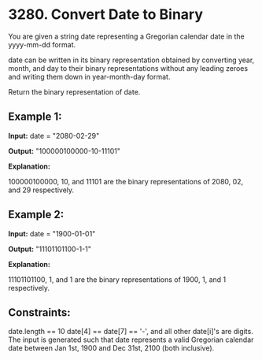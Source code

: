 # 3280. Convert Date to Binary

You are given a string date representing a Gregorian calendar date in the yyyy-mm-dd format.

date can be written in its binary representation obtained by converting year, month, and day to their binary representations without any leading zeroes and writing them down in year-month-day format.

Return the binary representation of date.

## Example 1:

**Input:**
date = "2080-02-29"

**Output:**
"100000100000-10-11101"

**Explanation:**

100000100000, 10, and 11101 are the binary representations of 2080, 02, and 29 respectively.

## Example 2:

**Input:**
date = "1900-01-01"

**Output:**
"11101101100-1-1"

**Explanation:**

11101101100, 1, and 1 are the binary representations of 1900, 1, and 1 respectively.

## Constraints:

date.length == 10
date[4] == date[7] == '-', and all other date[i]'s are digits.
The input is generated such that date represents a valid Gregorian calendar date between Jan 1st, 1900 and Dec 31st, 2100 (both inclusive).